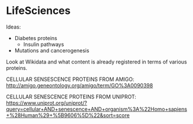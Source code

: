 # LifeSciences
Ideas:
  - Diabetes proteins
    - Insulin pathways
  - Mutations and cancerogenesis
  
Look at Wikidata and what content is already registered in terms of various proteins.

CELLULAR SENSESCENCE PROTEINS FROM AMIGO:
http://amigo.geneontology.org/amigo/term/GO%3A0090398

CELLULAR SENESCENCE PROTEINS FROM UNIPROT:
https://www.uniprot.org/uniprot/?query=cellular+AND+senescence+AND+organism%3A%22Homo+sapiens+%28Human%29+%5B9606%5D%22&sort=score
